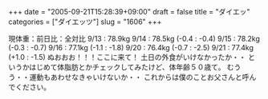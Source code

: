 +++
date = "2005-09-21T15:28:39+09:00"
draft = false
title = "ダイエッ"
categories = ["ダイエッツ"]
slug = "1606"
+++

現体重：前日比：全対比
9/13 : 78.9kg
9/14 : 78.5kg (-0.4 : -0.4)
9/15 : 78.2kg (-0.3 : -0.7)
9/16 : 77.1kg (-1.1 : -1.8)
9/20 : 76.4kg (-0.7 : -2.5)
9/21 : 77.4kg (+1.0 : -1.5)
ぬおおお！！！ここに来て！
土日の外食がいけなかったか・・
というかはじめて体脂肪とかチェックしてみたけど、体年齢５０歳て。
むうう・・運動もあわせなきゃいけないか・・
これからは僕のことお父さんと呼んでください。
